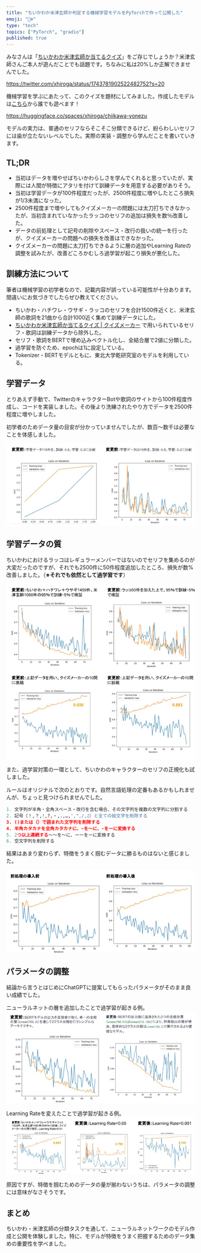 ```yaml
---
title: "ちいかわか米津玄師か判定する機械学習モデルをPyTorchで作って公開した"
emoji: "🐻‍❄️"
type: "tech"
topics: ["PyTorch", "gradio"]
published: true
---
```


みなさんは「[ちいかわか米津玄師か当てるクイズ](https://quiz-maker.site/quiz/play/cNO4a820220702061546)」をご存じでしょうか？米津玄師さんご本人が遊んだことでも話題です。ちなみに私は20%しか正解できませんでした。

https://twitter.com/xhiroga/status/1743781902522482752?s=20

機械学習を学ぶにあたって、このクイズを題材にしてみました。作成したモデルは[こちら](https://huggingface.co/spaces/xhiroga/chiikawa-yonezu)から誰でも遊べます！

https://huggingface.co/spaces/xhiroga/chiikawa-yonezu

モデルの実力は、普通のセリフならそこそこ分類できるけど、紛らわしいセリフには歯が立たないレベルでした。実際の実装・調整から学んだことを書いていきます。

## TL;DR

- 当初はデータを増やせばちいかわらしさを学んでくれると思っていたが、実際には人間が特徴にアタリを付けて訓練データを用意する必要がありそう。
- 当初は学習データが100件程度だったが、2500件程度に増やしたところ損失が1/3未満になった。
- 2500件程度まで増やしてもクイズメーカーの問題には太刀打ちできなかったが、当初含まれていなかったラッコのセリフの追加は損失を数％改善した。
- データの前処理として記号の削除やスペース・改行の扱いの統一を行ったが、クイズメーカーの問題への損失を改善はできなかった。
- クイズメーカーの問題に太刀打ちできるように層の追加やLearning Rateの調整を試みたが、改善どころかむしろ過学習が起こり損失が悪化した。

## 訓練方法について

筆者は機械学習の初学者なので、記載内容が誤っている可能性が十分あります。間違いにお気づきでしたらぜひ教えてください。

- ちいかわ・ハチワレ・ウサギ・ラッコのセリフを合計1500件近くと、米津玄師の歌詞を21曲から合計1000近く集めて訓練データにした。
- [ちいかわか米津玄師か当てるクイズ | クイズメーカー](https://quiz-maker.site/quiz/play/cNO4a820220702061546) で用いられているセリフ・歌詞は訓練データから除外した。
- セリフ・歌詞をBERTで埋め込みベクトル化し、全結合層で2値に分類した。
- 過学習を防ぐため、epochは1に設定している。
- Tokenizer・BERTモデルともに、東北大学乾研究室のモデルを利用している。

## 学習データ

とりあえず手動で、TwitterのキャラクターBotや歌詞のサイトから100件程度作成し、コードを実装しました。その後より洗練されたやり方でデータを2500件程度に増やしました。

初学者のためデータ量の目安が分かっていませんでしたが、数百～数千は必要なことを体感しました。

![ちいかわ・米津玄師分類タスク（2024-01-10）学習データ116vs2518.jpg](/images/chiikawa-yonezu-116vs2518.jpg)

## 学習データの質

ちいかわにおけるラッコはレギュラーメンバーではないのでセリフを集めるのが大変だったのですが、それでも2500件に50件程度追加したところ、損失が数%改善しました。（**※それでも依然として過学習です**）

![ちいかわ・米津玄師分類タスク（2024-01-10）ラッコ有無.jpg](/images/chiikawa-yonezu-rakko.jpg)

また、過学習対策の一環として、ちいかわのキャラクターのセリフの正規化も試しました。

ルールはオリジナルで次のとおりです。自然言語処理の定番もあるかもしれませんが、ちょっと見つけられませんでした。

```python
1. 文字列が半角・全角スペース・改行を含む場合、その文字列を複数の文字列に分割する
2. 記号（！,？,!,?,・,.,…,',",♪,♫）と全ての絵文字を削除する
3. ()または（）で囲まれた文字列を削除する
4. 半角カタカナを全角カタカナに、~を～に、-をーに変換する
5. 2つ以上連続する～～を～に、ーーをーに変換する
6. 空文字列を削除する
```

結果はあまり変わらず、特徴をうまく掴むデータに勝るものはないと感じました。

![ちいかわ・米津玄師分類タスク（2024-01-08）前処理有無](/images/chiikawa-yonezu-preprocessing.jpg)

## パラメータの調整

結論から言うとはじめにChatGPTに提案してもらったパラメータがそのまま良い成績でした。

ニューラルネットの層を追加したことで過学習が起きる例。
![ちいかわ・米津玄師分類タスク（2024-01-08）レイヤーによる過学習の観察](/images/chiikawa-yonezu-layer-overfitting.jpg)

Learning Rateを変えたことで過学習が起きる例。
![ちいかわ・米津玄師分類タスク（2024-01-10）Learning Rate](/images/chiikawa-yonezu-lr-overfitting.jpg)

原因ですが、特徴を掴むためのデータの量が揃わないうちは、パラメータの調整には意味がなさそうです。

## まとめ

ちいかわ・米津玄師の分類タスクを通して、ニューラルネットワークのモデル作成と公開を体験しました。特に、モデルが特徴をうまく把握するためのデータ集めの重要性を学べました。
